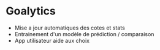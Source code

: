 # Goalytics
- Mise a jour automatiques des cotes et stats 
- Entrainement d'un modèle de prédiction / comparaison
- App utilisateur aide aux choix 
